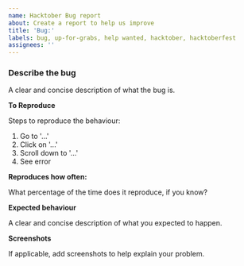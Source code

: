 ```yaml
---
name: Hacktober Bug report
about: Create a report to help us improve
title: 'Bug:'
labels: bug, up-for-grabs, help wanted, hacktober, hacktoberfest
assignees: ''
---
```


### Describe the bug

A clear and concise description of what the bug is.

**To Reproduce**

Steps to reproduce the behaviour:

1. Go to '...'
2. Click on '...'
3. Scroll down to '...'
4. See error

**Reproduces how often:**

What percentage of the time does it reproduce, if you know?

**Expected behaviour**

A clear and concise description of what you expected to happen.

**Screenshots**

If applicable, add screenshots to help explain your problem.
